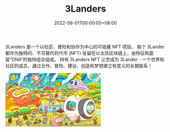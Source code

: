 ﻿---
title: "3Landers"
description: "以艺术为中心的 10k 社区驱动的 NFT 收藏"
date: 2022-08-01T00:00:00+08:00
lastmod: 2022-08-01T00:00:00+08:00
draft: false
authors: ["crazyxuanshao"]
featuredImage: "3landers.png"
tags: ["Collectibles","3Landers"]
categories: ["nfts"]
nfts: ["Collectibles"]
blockchain: "ETH"
website: "https://3landersnft.com/"
twitter: "https://mobile.twitter.com/3landersnft"
discord: ""
telegram: ""
github: ""
youtube: "https://www.youtube.com/hashtag/3landers"
twitch: ""
facebook: ""
instagram: "https://www.instagram.com/3landersnft_/"
reddit: "https://www.reddit.com/r/3Landers/"
medium: "https://medium.com/@3landers.nft"
steam: ""
gitbook: ""
googleplay: ""
appstore: ""
status: "Live"
weight: 
lightgallery: true
toc: true
pinned: false
recommend: false
recommend1: false
---
<p>3Landers 是一个以社区、冒险和协作为中心的可收藏 NFT 项目。 每个 3Lander 都作为独特的、不可替代的代币 (NFT) 驻留在以太坊区块链上，由特征和底层“DNA”的独特组合组成。 持有 3Landers NFT 让您成为 3Lander - 一个世界和社区的成员，通过合作、冒险、建设、创造和梦想建立有意义的长期联系！</p>

![opo](opo.png)